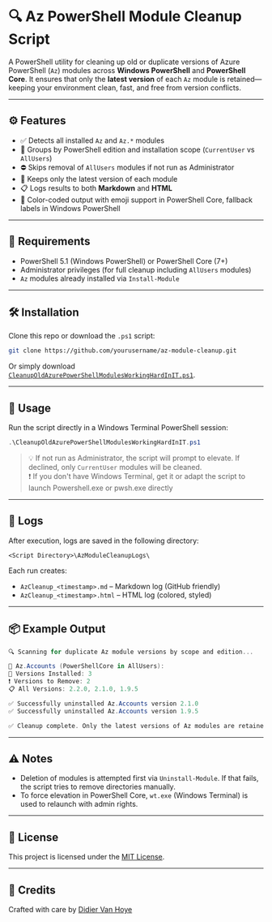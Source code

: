 
# 🔍 Az PowerShell Module Cleanup Script

A PowerShell utility for cleaning up old or duplicate versions of Azure PowerShell (`Az`) modules across **Windows PowerShell** and **PowerShell Core**. It ensures that only the **latest version** of each `Az` module is retained—keeping your environment clean, fast, and free from version conflicts.

---

## ⚙️ Features

- ✅ Detects all installed `Az` and `Az.*` modules
- 🧩 Groups by PowerShell edition and installation scope (`CurrentUser` vs `AllUsers`)
- ⛔ Skips removal of `AllUsers` modules if not run as Administrator
- 🔄 Keeps only the latest version of each module
- 📋 Logs results to both **Markdown** and **HTML**
- 🎨 Color-coded output with emoji support in PowerShell Core, fallback labels in Windows PowerShell

---

## 🧰 Requirements

- PowerShell 5.1 (Windows PowerShell) or PowerShell Core (7+)
- Administrator privileges (for full cleanup including `AllUsers` modules)
- `Az` modules already installed via `Install-Module`

---

## 🛠️ Installation

Clone this repo or download the `.ps1` script:

```bash
git clone https://github.com/yourusername/az-module-cleanup.git
```

Or simply download [`CleanupOldAzurePowerShellModulesWorkingHardInIT.ps1`](./CleanupOldAzurePowerShellModulesWorkingHardInIT.ps1).

---

## 🚀 Usage

Run the script directly in a Windows Terminal PowerShell session:

```powershell
.\CleanupOldAzurePowerShellModulesWorkingHardInIT.ps1
```

> 💡 If not run as Administrator, the script will prompt to elevate. If declined, only `CurrentUser` modules will be cleaned.  
> ❗ If you don't have Windows Terminal, get it or adapt the script to launch Powershell.exe or pwsh.exe directly
---

## 📝 Logs

After execution, logs are saved in the following directory:

```
<Script Directory>\AzModuleCleanupLogs\
```

Each run creates:

- `AzCleanup_<timestamp>.md` – Markdown log (GitHub friendly)
- `AzCleanup_<timestamp>.html` – HTML log (colored, styled)

---

## 📦 Example Output

```powershell
🔍 Scanning for duplicate Az module versions by scope and edition...

📌 Az.Accounts (PowerShellCore in AllUsers):
🧩 Versions Installed: 3
❗ Versions to Remove: 2
📋 All Versions: 2.2.0, 2.1.0, 1.9.5

✅ Successfully uninstalled Az.Accounts version 2.1.0
✅ Successfully uninstalled Az.Accounts version 1.9.5

✅ Cleanup complete. Only the latest versions of Az modules are retained.
```

---

## ⚠️ Notes

- Deletion of modules is attempted first via `Uninstall-Module`. If that fails, the script tries to remove directories manually.
- To force elevation in PowerShell Core, `wt.exe` (Windows Terminal) is used to relaunch with admin rights.

---

## 📄 License

This project is licensed under the [MIT License](./LICENSE).

---

## 🙌 Credits

Crafted with care by [Didier Van Hoye](https://github.com/WorkingHardInIT)
